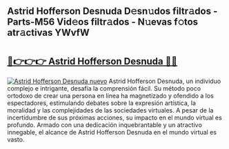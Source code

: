 ## Astrid Hofferson Desnuda D𝚎sn𝚞dos filtr𝚊dos - Parts-M56 Vid𝚎os filtr𝚊dos - N𝚞evas f𝚘tos atr𝚊ctivas YWvfW

# <h2><a href="http://mb8b1sg.tromn.icu/?c=Astrid+Hofferson+Desnuda">🔗👉👉👉 Astrid Hofferson Desnuda 🔗🔗</a></h2>

[![Astrid Hofferson Desnuda nuevo](https://i.imgur.com/pEAQMta.gif)](http://mb8b1sg.tromn.icu/?c=Astrid+Hofferson+Desnuda)
Astrid Hofferson Desnuda, un individuo complejo e intrigante, desafía la comprensión fácil. Su método poco ortodoxo de crear una persona en línea ha magnetizado y ofendido a los espectadores, estimulando debates sobre la expresión artística, la moralidad y las complejidades de las sociedades virtuales. A pesar de la incertidumbre de sus próximas acciones, su impacto en el mundo virtual es profundo. Armado con una dedicación inquebrantable y un atractivo innegable, el alcance de Astrid Hofferson Desnuda en el mundo virtual es vasto.
